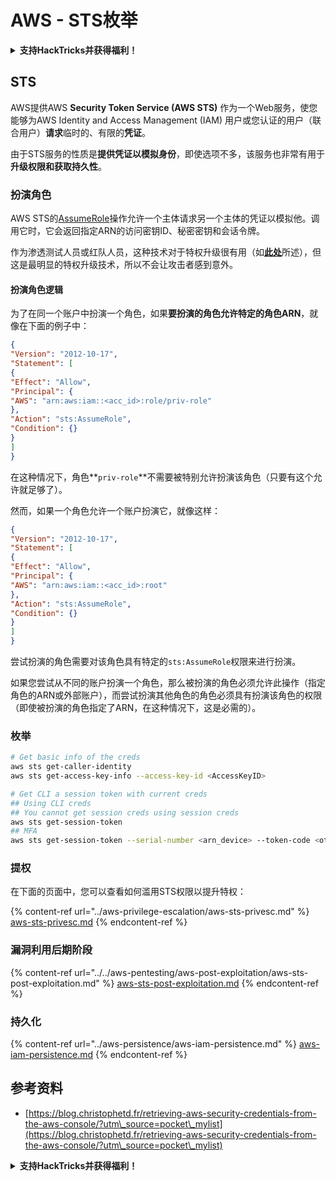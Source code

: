 # AWS - STS枚举

<details>

<summary><strong>支持HackTricks并获得福利！</strong></summary>

* 如果您想在HackTricks中看到您的公司广告，或者如果您想访问PEASS的最新版本或下载PDF版本的HackTricks，请查看[**订阅计划**](https://github.com/sponsors/carlospolop)！
* 获取[**官方PEASS和HackTricks周边产品**](https://peass.creator-spring.com)
* 发现[**PEASS家族**](https://opensea.io/collection/the-peass-family)，我们的独家[**NFT**](https://opensea.io/collection/the-peass-family)收藏品
* **加入** 💬 [**Discord群组**](https://discord.gg/hRep4RUj7f) 或 [**Telegram群组**](https://t.me/peass) 或 **关注**我在**Twitter**上的🐦 [**@carlospolopm**](https://twitter.com/carlospolopm)**。**
* **通过向** [**HackTricks**](https://github.com/carlospolop/hacktricks) **和** [**HackTricks Cloud**](https://github.com/carlospolop/hacktricks-cloud) **github仓库提交PR来分享您的黑客技巧。**

</details>

## STS

AWS提供AWS **Security Token Service (AWS STS)** 作为一个Web服务，使您能够为AWS Identity and Access Management (IAM) 用户或您认证的用户（联合用户）**请求**临时的、有限的**凭证**。

由于STS服务的性质是**提供凭证以模拟身份**，即使选项不多，该服务也非常有用于**升级权限和获取持久性**。

### 扮演角色

AWS STS的[AssumeRole](https://docs.aws.amazon.com/STS/latest/APIReference/API_AssumeRole.html)操作允许一个主体请求另一个主体的凭证以模拟他。调用它时，它会返回指定ARN的访问密钥ID、秘密密钥和会话令牌。

作为渗透测试人员或红队人员，这种技术对于特权升级很有用（如[**此处**](../aws-privilege-escalation/aws-sts-privesc.md#sts-assumerole)所述），但这是最明显的特权升级技术，所以不会让攻击者感到意外。

#### 扮演角色逻辑

为了在同一个账户中扮演一个角色，如果**要扮演的角色允许特定的角色ARN**，就像在下面的例子中：
```json
{
"Version": "2012-10-17",
"Statement": [
{
"Effect": "Allow",
"Principal": {
"AWS": "arn:aws:iam::<acc_id>:role/priv-role"
},
"Action": "sts:AssumeRole",
"Condition": {}
}
]
}
```
在这种情况下，角色**`priv-role`**不需要被特别允许扮演该角色（只要有这个允许就足够了）。

然而，如果一个角色允许一个账户扮演它，就像这样：
```json
{
"Version": "2012-10-17",
"Statement": [
{
"Effect": "Allow",
"Principal": {
"AWS": "arn:aws:iam::<acc_id>:root"
},
"Action": "sts:AssumeRole",
"Condition": {}
}
]
}
```
尝试扮演的角色需要对该角色具有特定的`sts:AssumeRole`权限来进行扮演。

如果您尝试从不同的账户扮演一个角色，那么被扮演的角色必须允许此操作（指定角色的ARN或外部账户），而尝试扮演其他角色的角色必须具有扮演该角色的权限（即使被扮演的角色指定了ARN，在这种情况下，这是必需的）。

### 枚举
```bash
# Get basic info of the creds
aws sts get-caller-identity
aws sts get-access-key-info --access-key-id <AccessKeyID>

# Get CLI a session token with current creds
## Using CLI creds
## You cannot get session creds using session creds
aws sts get-session-token
## MFA
aws sts get-session-token --serial-number <arn_device> --token-code <otp_code>
```
### 提权

在下面的页面中，您可以查看如何滥用STS权限以提升特权：

{% content-ref url="../aws-privilege-escalation/aws-sts-privesc.md" %}
[aws-sts-privesc.md](../aws-privilege-escalation/aws-sts-privesc.md)
{% endcontent-ref %}

### 漏洞利用后期阶段

{% content-ref url="../../aws-pentesting/aws-post-exploitation/aws-sts-post-exploitation.md" %}
[aws-sts-post-exploitation.md](../../aws-pentesting/aws-post-exploitation/aws-sts-post-exploitation.md)
{% endcontent-ref %}

### 持久化

{% content-ref url="../aws-persistence/aws-iam-persistence.md" %}
[aws-iam-persistence.md](../aws-persistence/aws-iam-persistence.md)
{% endcontent-ref %}

## 参考资料

* [https://blog.christophetd.fr/retrieving-aws-security-credentials-from-the-aws-console/?utm\_source=pocket\_mylist](https://blog.christophetd.fr/retrieving-aws-security-credentials-from-the-aws-console/?utm\_source=pocket\_mylist)

<details>

<summary><strong>支持HackTricks并获得福利！</strong></summary>

* 如果您想在HackTricks中看到您的公司广告，或者如果您想访问PEASS的最新版本或下载PDF版本的HackTricks，请查看[**订阅计划**](https://github.com/sponsors/carlospolop)！
* 获取[**官方PEASS和HackTricks周边产品**](https://peass.creator-spring.com)
* 发现[**PEASS家族**](https://opensea.io/collection/the-peass-family)，我们的独家[**NFT**](https://opensea.io/collection/the-peass-family)收藏品
* **加入** 💬 [**Discord群组**](https://discord.gg/hRep4RUj7f) 或 [**Telegram群组**](https://t.me/peass) 或 **关注**我在**Twitter**上的动态 🐦 [**@carlospolopm**](https://twitter.com/carlospolopm)**。**
* **通过向** [**HackTricks**](https://github.com/carlospolop/hacktricks) **和** [**HackTricks Cloud**](https://github.com/carlospolop/hacktricks-cloud) **github仓库提交PR来分享您的黑客技巧。**

</details>
